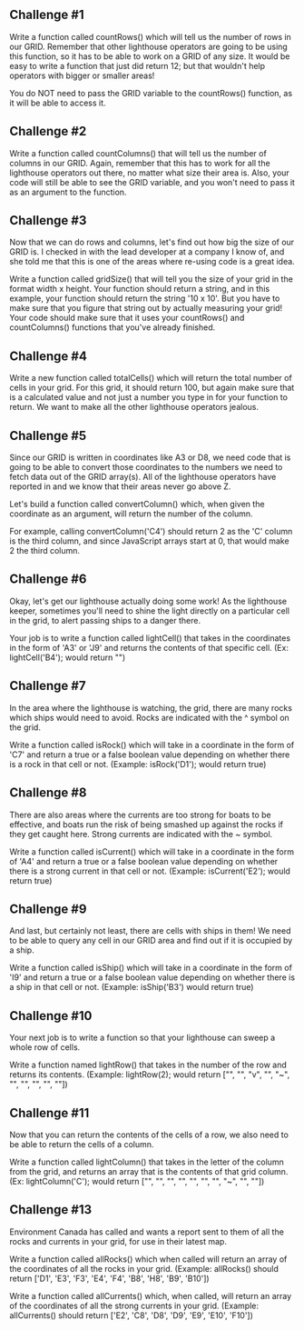 ## Challenge #1

Write a function called countRows() which will tell us the number of rows in our GRID. Remember that other lighthouse operators are going to be using this function, so it has to be able to work on a GRID of any size. It would be easy to write a function that just did return 12; but that wouldn't help operators with bigger or smaller areas!

You do NOT need to pass the GRID variable to the countRows() function, as it will be able to access it.

## Challenge #2

Write a function called countColumns() that will tell us the number of columns in our GRID. Again, remember that this has to work for all the lighthouse operators out there, no matter what size their area is. Also, your code will still be able to see the GRID variable, and you won't need to pass it as an argument to the function.

## Challenge #3

Now that we can do rows and columns, let's find out how big the size of our GRID is. I checked in with the lead developer at a company I know of, and she told me that this is one of the areas where re-using code is a great idea.

Write a function called gridSize() that will tell you the size of your grid in the format width x height. Your function should return a string, and in this example, your function should return the string '10 x 10'. But you have to make sure that you figure that string out by actually measuring your grid! Your code should make sure that it uses your countRows() and countColumns() functions that you've already finished.

## Challenge #4

Write a new function called totalCells() which will return the total number of cells in your grid. For this grid, it should return 100, but again make sure that is a calculated value and not just a number you type in for your function to return. We want to make all the other lighthouse operators jealous.

## Challenge #5

Since our GRID is written in coordinates like A3 or D8, we need code that is going to be able to convert those coordinates to the numbers we need to fetch data out of the GRID array(s). All of the lighthouse operators have reported in and we know that their areas never go above Z.

Let's build a function called convertColumn() which, when given the coordinate as an argument, will return the number of the column.

For example, calling convertColumn('C4') should return 2 as the 'C' column is the third column, and since JavaScript arrays start at 0, that would make 2 the third column.

## Challenge #6

Okay, let's get our lighthouse actually doing some work! As the lighthouse keeper, sometimes you'll need to shine the light directly on a particular cell in the grid, to alert passing ships to a danger there.

Your job is to write a function called lightCell() that takes in the coordinates in the form of 'A3' or 'J9' and returns the contents of that specific cell. (Ex: lightCell('B4'); would return "")

## Challenge #7

In the area where the lighthouse is watching, the grid, there are many rocks which ships would need to avoid. Rocks are indicated with the ^ symbol on the grid.

Write a function called isRock() which will take in a coordinate in the form of 'C7' and return a true or a false boolean value depending on whether there is a rock in that cell or not. (Example: isRock('D1'); would return true)

## Challenge #8

There are also areas where the currents are too strong for boats to be effective, and boats run the risk of being smashed up against the rocks if they get caught here. Strong currents are indicated with the ~ symbol.

Write a function called isCurrent() which will take in a coordinate in the form of 'A4' and return a true or a false boolean value depending on whether there is a strong current in that cell or not. (Example: isCurrent('E2'); would return true)

## Challenge #9

And last, but certainly not least, there are cells with ships in them! We need to be able to query any cell in our GRID area and find out if it is occupied by a ship.

Write a function called isShip() which will take in a coordinate in the form of 'I9' and return a true or a false boolean value depending on whether there is a ship in that cell or not. (Example: isShip('B3') would return true)

## Challenge #10

Your next job is to write a function so that your lighthouse can sweep a whole row of cells.

Write a function named lightRow() that takes in the number of the row and returns its contents. (Example: lightRow(2); would return ["", "", "v", "", "~", "", "", "", "", ""])

## Challenge #11

Now that you can return the contents of the cells of a row, we also need to be able to return the cells of a column.

Write a function called lightColumn() that takes in the letter of the column from the grid, and returns an array that is the contents of that grid column. (Ex: lightColumn('C'); would return ["", "", "", "", "", "", "", "~", "", ""])

## Challenge #13

Environment Canada has called and wants a report sent to them of all the rocks and currents in your grid, for use in their latest map.

Write a function called allRocks() which when called will return an array of the coordinates of all the rocks in your grid. (Example: allRocks() should return ['D1', 'E3', 'F3', 'E4', 'F4', 'B8', 'H8', 'B9', 'B10'])

Write a function called allCurrents() which, when called, will return an array of the coordinates of all the strong currents in your grid. (Example: allCurrents() should return ['E2', 'C8', 'D8', 'D9', 'E9', 'E10', 'F10'])